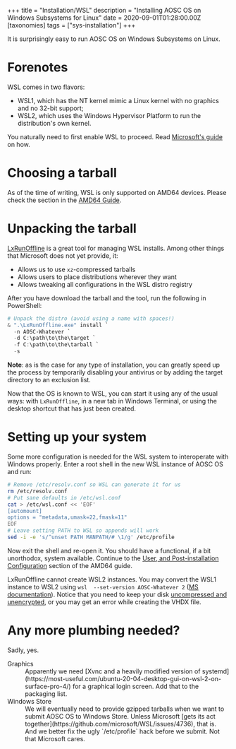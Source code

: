 +++
title = "Installation/WSL"
description = "Installing AOSC OS on Windows Subsystems for Linux"
date = 2020-09-01T01:28:00.00Z
[taxonomies]
tags = ["sys-installation"]
+++

It is surprisingly easy to run AOSC OS on Windows Subsystems on Linux.

# Forenotes

WSL comes in two flavors:

* WSL1, which has the NT kernel mimic a Linux kernel with no graphics and no 32-bit support;
* WSL2, which uses the Windows Hypervisor Platform to run the distribution's own kernel.

You naturally need to first enable WSL to proceed. Read [Microsoft's guide](https://docs.microsoft.com/en-us/windows/wsl/install-win10) on how.

# Choosing a tarball

As of the time of writing, WSL is only supported on AMD64 devices. Please check the section in the [AMD64 Guide](@/aosc-os/installation/amd64.md#choosing-a-tarball).

# Unpacking the tarball

[LxRunOffline](https://github.com/DDoSolitary/LxRunOffline) is a great tool for managing WSL installs. Among other things that Microsoft does not yet provide, it:

* Allows us to use `xz`-compressed tarballs
* Allows users to place distributions wherever they want
* Allows tweaking all configurations in the WSL distro registry

After you have download the tarball and the tool, run the following in PowerShell:

```powershell
# Unpack the distro (avoid using a name with spaces!)
& ".\LxRunOffline.exe" install `
  -n AOSC-Whatever `
  -d C:\path\to\the\target `
  -f C:\path\to\the\tarball `
  -s
```

**Note**: as is the case for any type of installation, you can greatly speed up the process by temporarily disabling your antivirus or by adding the target directory to an exclusion list.

Now that the OS is known to WSL, you can start it using any of the usual ways: with `LxRunOffline`, in a new tab in Windows Terminal, or using the desktop shortcut that has just been created.

# Setting up your system

Some more configuration is needed for the WSL system to interoperate with Windows properly. Enter a root shell in the new WSL instance of AOSC OS and run:

```bash
# Remove /etc/resolv.conf so WSL can generate it for us
rm /etc/resolv.conf
# Put sane defaults in /etc/wsl.conf
cat > /etc/wsl.conf << 'EOF'
[automount]
options = "metadata,umask=22,fmask=11"
EOF
# Leave setting PATH to WSL so appends will work
sed -i -e 's/^unset PATH MANPATH/# \1/g' /etc/profile
```

Now exit the shell and re-open it. You should have a functional, if a bit unorthodox, system available. Continue to the [User, and Post-installation Configuration](@/aosc-os/installation/amd64.md#user-and-post-installation-configuration) section of the AMD64 guide.

LxRunOffline cannot create WSL2 instances. You may convert the WSL1 instance to WSL2 using `wsl  --set-version AOSC-Whatever 2` ([MS documentation](https://docs.microsoft.com/en-us/windows/wsl/install-win10)). Notice that you need to keep your disk [uncompressed and unencrypted](https://github.com/microsoft/WSL/issues/4103), or you may get an error while creating the VHDX file.

# Any more plumbing needed?

Sadly, yes.

<!-- can we use https://www.markdownguide.org/extended-syntax#definition-lists ? -->
<dl>
  <dt>Graphics</dt>
  <dd>Apparently we need [Xvnc and a heavily modified version of systemd](https://most-useful.com/ubuntu-20-04-desktop-gui-on-wsl-2-on-surface-pro-4/) for a graphical login screen. Add that to the packaging list.</dd>
  <dt>Windows Store</dt>
  <dd>We will eventually need to provide gzipped tarballs when we want to submit AOSC OS to Windows Store. Unless Microsoft [gets its act together](https://github.com/microsoft/WSL/issues/4736), that is.</dd>
  <dd>And we better fix the ugly `/etc/profile` hack before we submit. Not that Microsoft cares.</dd>
</dl>
